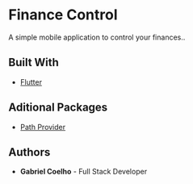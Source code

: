 # Finance Control

A simple mobile application to control your finances..

## Built With

* [Flutter](https://flutter.dev/)

## Aditional Packages

* [Path Provider](https://pub.dev/packages/path_provider)

## Authors

* **Gabriel Coelho** - Full Stack Developer